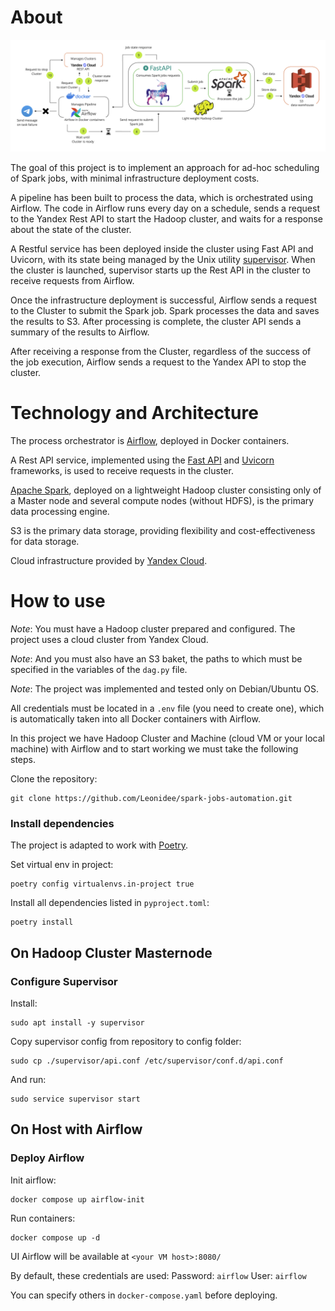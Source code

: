 # About

![data-pipeline](https://github.com/Leonidee/spark-jobs-automation/blob/master/images/pipeline-3.png?raw=true)

The goal of this project is to implement an approach for ad-hoc scheduling of Spark jobs, with minimal infrastructure deployment costs.

A pipeline has been built to process the data, which is orchestrated using Airflow. The code in Airflow runs every day on a schedule, sends a request to the Yandex Rest API to start the Hadoop cluster, and waits for a response about the state of the cluster.

A Restful service has been deployed inside the cluster using Fast API and Uvicorn, with its state being managed by the Unix utility [supervisor](https://github.com/Supervisor/supervisor). When the cluster is launched, supervisor starts up the Rest API in the cluster to receive requests from Airflow.

Once the infrastructure deployment is successful, Airflow sends a request to the Cluster to submit the Spark job. Spark processes the data and saves the results to S3. After processing is complete, the cluster API sends a summary of the results to Airflow.

After receiving a response from the Cluster, regardless of the success of the job execution, Airflow sends a request to the Yandex API to stop the cluster.

# Technology and Architecture

The process orchestrator is [Airflow](https://github.com/apache/airflow), deployed in Docker containers.

A Rest API service, implemented using the [Fast API](https://github.com/tiangolo/fastapi) and [Uvicorn](https://github.com/encode/uvicorn) frameworks, is used to receive requests in the cluster.

[Apache Spark](https://github.com/apache/spark), deployed on a lightweight Hadoop cluster consisting only of a Master node and several compute nodes (without HDFS), is the primary data processing engine.

S3 is the primary data storage, providing flexibility and cost-effectiveness for data storage.

Cloud infrastructure provided by [Yandex Cloud](https://cloud.yandex.com/en-ru/).

# How to use

*Note*: You must have a Hadoop cluster prepared and configured. The project uses a cloud cluster from Yandex Cloud.

*Note*: And you must also have an S3 baket, the paths to which must be specified in the variables of the `dag.py` file.

*Note*: The project was implemented and tested only on Debian/Ubuntu OS.

All credentials must be located in a `.env` file (you need to create one), which is automatically taken into all Docker containers with Airflow.

In this project we have Hadoop Cluster and Machine (cloud VM or your local machine) with Airflow and to start working we must take the following steps.

Clone the repository:

```shell
git clone https://github.com/Leonidee/spark-jobs-automation.git
```

### Install dependencies

The project is adapted to work with [Poetry](https://github.com/python-poetry/poetry).

Set virtual env in project:

```shell
poetry config virtualenvs.in-project true
```

Install all dependencies listed in `pyproject.toml`:

```shell
poetry install
```

## On Hadoop Cluster Masternode

### Configure Supervisor

Install:

```shell
sudo apt install -y supervisor
```

Copy supervisor config from repository to config folder:

```shell
sudo cp ./supervisor/api.conf /etc/supervisor/conf.d/api.conf
```

And run:

```shell
sudo service supervisor start
```

## On Host with Airflow

### Deploy Airflow

Init airflow:

```shell
docker compose up airflow-init
```

Run containers:

```shell
docker compose up -d
```

UI Airflow will be available at `<your VM host>:8080/`

By default, these credentials are used:
Password: `airflow`
User: `airflow`

You can specify others in `docker-compose.yaml` before deploying.

